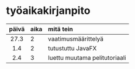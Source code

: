 # työaikakirjanpito

| päivä | aika | mitä tein  |
| :----:|:-----| :-----|
| 27.3 | 2    | vaatimusmäärittelyä |
| 1.4 | 2    | tutustuttu JavaFX |
| 2.4 | 3    | luettu muutama pelitutoriaali |
